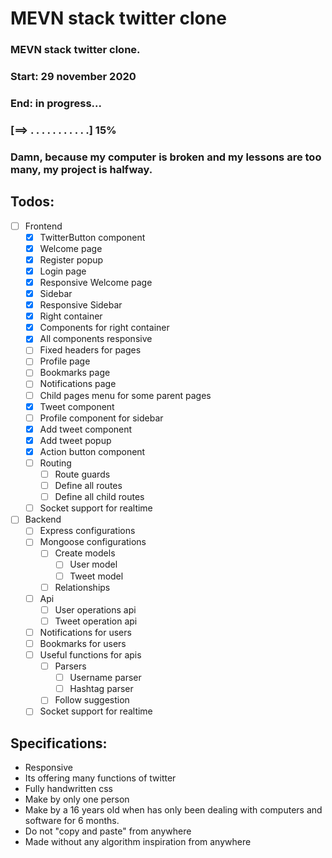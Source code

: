 # MEVN stack twitter clone
### MEVN stack twitter clone.
### Start: 29 november 2020
### End: in progress...
### [==> . . . . . . . . . . .] 15%
### Damn, because my computer is broken and my lessons are too many, my project is halfway.
## Todos:
- [ ] Frontend
    - [x] TwitterButton component
    - [x] Welcome page
    - [x] Register popup
    - [x] Login page
    - [x] Responsive Welcome page
    - [x] Sidebar
    - [x] Responsive Sidebar
    - [x] Right container
    - [x] Components for right container
    - [x] All components responsive
    - [ ] Fixed headers for pages
    - [ ] Profile page
    - [ ] Bookmarks page
    - [ ] Notifications page
    - [ ] Child pages menu for some parent pages
    - [x] Tweet component
    - [ ] Profile component for sidebar
    - [x] Add tweet component
    - [x] Add tweet popup
    - [x] Action button component
    - [ ] Routing
        - [ ] Route guards
        - [ ] Define all routes
        - [ ] Define all child routes
    - [ ] Socket support for realtime 
- [ ] Backend
    - [ ] Express configurations
    - [ ] Mongoose configurations 
        - [ ] Create models
            - [ ] User model
            - [ ] Tweet model
        - [ ] Relationships
    - [ ] Api
        - [ ] User operations api
        - [ ] Tweet operation api
    - [ ] Notifications for users
    - [ ] Bookmarks for users
    - [ ] Useful functions for apis
        - [ ] Parsers
            - [ ] Username parser
            - [ ] Hashtag parser 
        - [ ] Follow suggestion 
    - [ ] Socket support for realtime 

## Specifications:
* Responsive
* Its offering many functions of twitter
* Fully handwritten css
* Make by only one person
* Make by a 16 years old when has only been dealing with computers and software for 6 months.
* Do not "copy and paste" from anywhere
* Made without any algorithm inspiration from anywhere
